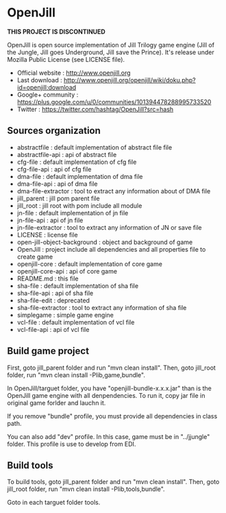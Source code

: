 OpenJill
========

**THIS PROJECT IS DISCONTINUED**

OpenJill is open source implementation of Jill Trilogy game engine (Jill of the Jungle, Jill goes Underground, Jill save the Prince).
It's release under Mozilla Public License (see LICENSE file).

* Official website : http://www.openjill.org
* Last download : http://www.openjill.org/openjill/wiki/doku.php?id=openjill:download
* Google+ community : https://plus.google.com/u/0/communities/101394478288995733520
* Twitter : https://twitter.com/hashtag/OpenJill?src=hash

Sources organization
--------------------
* abstractfile                : default implementation of abstract file file
* abstractfile-api            : api of abstract file
* cfg-file                    : default implementation of cfg file
* cfg-file-api                : api of cfg file
* dma-file                    : default implementation of dma file
* dma-file-api                : api of dma file
* dma-file-extractor          : tool to extract any information about of DMA file
* jill_parent                 : jill pom parent file
* jill_root                   : jill root with pom include all module
* jn-file                     : default implementation of jn file
* jn-file-api                 : api of jn file
* jn-file-extractor           : tool to extract any information of JN or save file
* LICENSE                     : license file
* open-jill-object-background : object and background of game
* OpenJill                    : project include all dependencies and all properties file to create game
* openjill-core               : default implementation of core game
* openjill-core-api           : api of core game
* README.md                   : this file
* sha-file                    : default implementation of sha file
* sha-file-api                : api of sha file
* sha-file-edit               : deprecated
* sha-file-extractor          : tool to extract any information of sha file
* simplegame                  : simple game engine
* vcl-file                    : default implementation of vcl file
* vcl-file-api                : api of vcl file

Build game project
------------------

First, goto jill_parent folder and run "mvn clean install".
Then, goto jill_root folder, run "mvn clean install -Plib,game,bundle".

In OpenJill/targuet folder, you have "openjill-bundle-x.x.x.jar" than is the OpenJill game engine with all denpendencies.
To run it, copy jar file in original game forlder and lauchn it.

If you remove "bundle" profile, you must provide all dependencies in class path.

You can also add "dev" profile. In this case, game must be in "../jjungle" folder. This profile is use to develop from EDI.

Build tools
-----------

To build tools, goto jill_parent folder and run "mvn clean install".
Then, goto jill_root folder, run "mvn clean install -Plib,tools,bundle".

Goto in each targuet folder tools.
